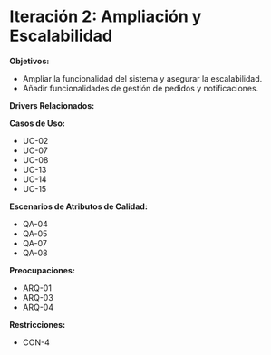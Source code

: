 # Iteración 2: Ampliación y Escalabilidad

**Objetivos:**
- Ampliar la funcionalidad del sistema y asegurar la escalabilidad.
- Añadir funcionalidades de gestión de pedidos y notificaciones.

**Drivers Relacionados:**

**Casos de Uso:**
- UC-02
- UC-07
- UC-08
- UC-13
- UC-14
- UC-15

**Escenarios de Atributos de Calidad:**
- QA-04
- QA-05
- QA-07
- QA-08

**Preocupaciones:**
- ARQ-01
- ARQ-03
- ARQ-04

**Restricciones:**
- CON-4